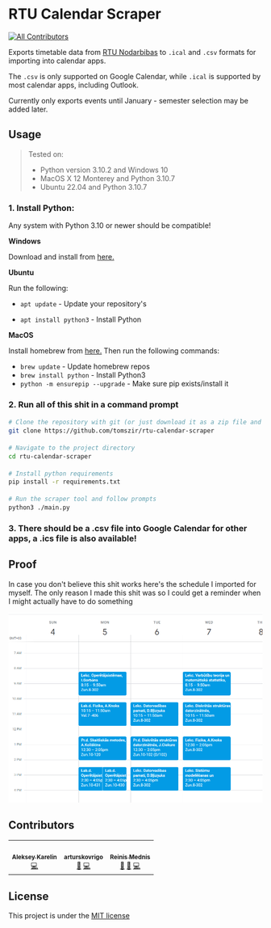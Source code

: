 # RTU Calendar Scraper

<!-- ALL-CONTRIBUTORS-BADGE:START - Do not remove or modify this section -->
[![All Contributors](https://img.shields.io/badge/all_contributors-3-orange.svg?style=flat-square)](#contributors-)
<!-- ALL-CONTRIBUTORS-BADGE:END -->

Exports timetable data from [RTU Nodarbibas](https://nodarbibas.rtu.lv) to `.ical` and `.csv` formats for importing into calendar apps.

The `.csv` is only supported on Google Calendar, while `.ical` is supported by most calendar apps, including Outlook.

Currently only exports events until January - semester selection may be added later.

## Usage

> Tested on:
>
> - Python version 3.10.2 and Windows 10
> - MacOS X 12 Monterey and Python 3.10.7
> - Ubuntu 22.04 and Python 3.10.7

### 1. Install Python:

Any system with Python 3.10 or newer should be compatible!

**Windows**

Download and install from [here.](https://www.python.org/downloads/)

**Ubuntu**

Run the following:

- `apt update` - Update your repository's

- `apt install python3` - Install Python

**MacOS**

Install homebrew from [here.](https://brew.sh/)
Then run the following commands:

- `brew update` - Update homebrew repos
- `brew install python` - Install Python3
- `python -m ensurepip --upgrade` - Make sure pip exists/install it

### 2. Run all of this shit in a command prompt

```sh
# Clone the repository with git (or just download it as a zip file and extract)
git clone https://github.com/tomszir/rtu-calendar-scraper

# Navigate to the project directory
cd rtu-calendar-scraper

# Install python requirements
pip install -r requirements.txt

# Run the scraper tool and follow prompts
python3 ./main.py
```

### 3. There should be a .csv file into Google Calendar for other apps, a .ics file is also available!

## Proof

In case you don't believe this shit works here's the schedule I imported for myself. The only reason I made this shit was so I could get a reminder when I might actually have to do something

![proof](./.assets/proof.png)

## Contributors

<!-- ALL-CONTRIBUTORS-LIST:START - Do not remove or modify this section -->
<!-- prettier-ignore-start -->
<!-- markdownlint-disable -->
<table>
  <tbody>
    <tr>
      <td align="center"><a href="https://github.com/Wolferado"><img src="https://avatars.githubusercontent.com/u/64694787?v=4?s=100" width="100px;" alt=""/><br /><sub><b>Aleksey Karelin</b></sub></a><br /><a href="https://github.com/tomszir/rtu-calendar-scraper/commits?author=Wolferado" title="Code">💻</a></td>
      <td align="center"><a href="https://github.com/arturskovrigo"><img src="https://avatars.githubusercontent.com/u/52778163?v=4?s=100" width="100px;" alt=""/><br /><sub><b>arturskovrigo</b></sub></a><br /><a href="https://github.com/tomszir/rtu-calendar-scraper/issues?q=author%3Aarturskovrigo" title="Bug reports">🐛</a> <a href="https://github.com/tomszir/rtu-calendar-scraper/commits?author=arturskovrigo" title="Code">💻</a></td>
      <td align="center"><a href="https://mednis.id.lv"><img src="https://avatars.githubusercontent.com/u/17514092?v=4?s=100" width="100px;" alt=""/><br /><sub><b>Reinis Mednis</b></sub></a><br /><a href="https://github.com/tomszir/rtu-calendar-scraper/commits?author=RMednis" title="Documentation">📖</a> <a href="https://github.com/tomszir/rtu-calendar-scraper/issues?q=author%3ARMednis" title="Bug reports">🐛</a> <a href="https://github.com/tomszir/rtu-calendar-scraper/commits?author=RMednis" title="Code">💻</a></td>
    </tr>
  </tbody>
</table>

<!-- markdownlint-restore -->
<!-- prettier-ignore-end -->

<!-- ALL-CONTRIBUTORS-LIST:END -->
<!-- prettier-ignore-start -->
<!-- markdownlint-disable -->

<!-- markdownlint-restore -->
<!-- prettier-ignore-end -->

<!-- ALL-CONTRIBUTORS-LIST:END -->

## License

This project is under the [MIT license](./LICENSE)

